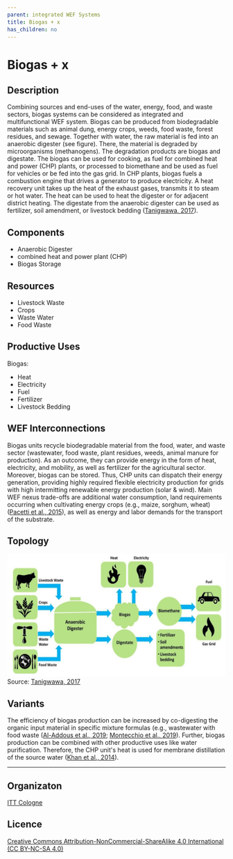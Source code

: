 ```yaml
---
parent: integrated WEF Systems
title: Biogas + x
has_children: no
---
```



# Biogas + x
## Description
Combining sources and end-uses of the water, energy, food, and waste sectors, biogas systems can be considered as integrated and multifunctional WEF system. Biogas can be produced from biodegradable materials such as animal dung, energy crops, weeds, food waste, forest residues, and sewage. Together with water, the raw material is fed into an anaerobic digester (see figure). There, the material is degraded by microorganisms (methanogens). The degradation products are biogas and digestate.
The biogas can be used for cooking, as fuel for combined heat and power (CHP) plants, or processed to biomethane and be used as fuel for vehicles or be fed into the gas grid. In CHP plants, biogas fuels a combustion engine that drives a generator to produce electricity. A heat recovery unit takes up the heat of the exhaust gases, transmits it to steam or hot water. The heat can be used to heat the digester or for adjacent district heating. The digestate from the anaerobic digester can be used as fertilizer, soil amendment, or livestock bedding ([Tanigwawa, 2017](https://www.eesi.org/files/FactSheet_Biogas_2017.09.pdf)).

## Components
- Anaerobic Digester
- combined heat and power plant (CHP)
- Biogas Storage

## Resources
- Livestock Waste
- Crops
- Waste Water
- Food Waste

## Productive Uses
Biogas:
- Heat
- Electricity
- Fuel
- Fertilizer
- Livestock Bedding

## WEF Interconnections
Biogas units recycle biodegradable material from the food, water, and waste sector (wastewater, food waste, plant residues, weeds, animal manure for production). As an outcome, they can provide energy in the form of heat, electricity, and mobility, as well as fertilizer for the agricultural sector. Moreover, biogas can be stored. Thus, CHP units can dispatch their energy generation, providing highly required flexible electricity production for grids with high intermitting renewable energy production (solar & wind). 
Main WEF nexus trade-offs are additional water consumption, land requirements occurring when cultivating energy crops (e.g., maize, sorghum, wheat) ([Pacetti et al., 2015](https://doi.org/10.1016/j.jclepro.2015.03.084)), as well as energy and labor demands for the transport of the substrate. 

## Topology
![Biogas+x_topology](https://github.com/JulianBarinton/WEFELearn/blob/main/docs/assets/Biogas%2Bx.png) Source: [Tanigwawa, 2017](https://www.eesi.org/files/FactSheet_Biogas_2017.09.pdf)

## Variants
The efficiency of biogas production can be increased by co-digesting the organic input material in specific mixture formulas (e.g., wastewater with food waste ([Al-Addous et al., 2019](https://doi.org/10.3390/en12010032); [Montecchio et al., 2019](https://doi.org/10.1016/j.wasman.2019.07.036)). Further, biogas production can be combined with other productive uses like water purification. Therefore, the CHP unit's heat is used for membrane distillation of the source water ([Khan et al., 2014](https://doi.org/10.1016/j.seta.2014.03.004)).

___

## Organizaton
[ITT Cologne](https://www.tt.th-koeln.de/)

## Licence
[Creative Commons Attribution-NonCommercial-ShareAlike 4.0 International (CC BY-NC-SA 4.0)](https://creativecommons.org/licenses/by-nc-sa/4.0/)
